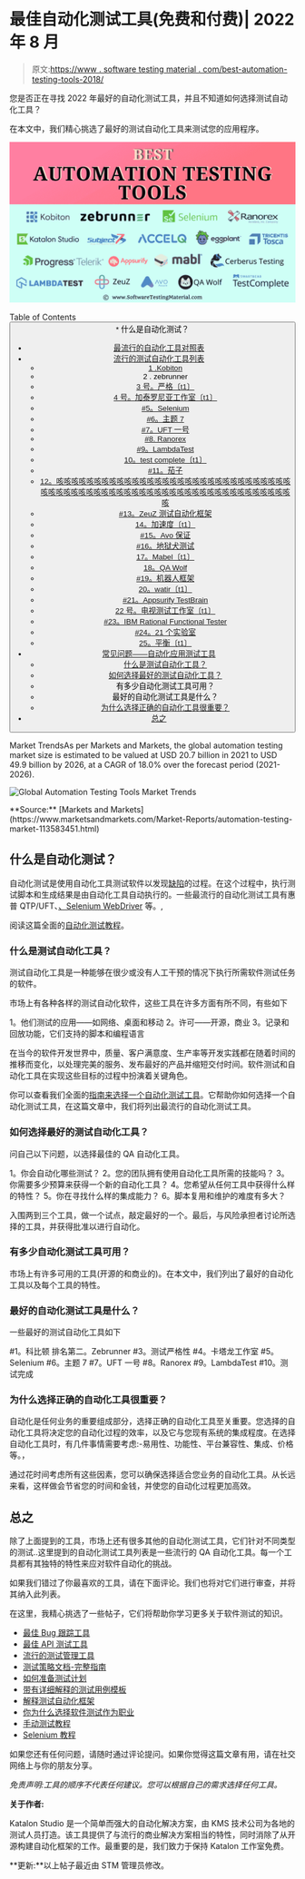 # 最佳自动化测试工具(免费和付费)| 2022 年 8 月

> 原文:[https://www . software testing material . com/best-automation-testing-tools-2018/](https://www.softwaretestingmaterial.com/best-automation-testing-tools-2018/)

您是否正在寻找 2022 年最好的自动化测试工具，并且不知道如何选择测试自动化工具？

在本文中，我们精心挑选了最好的测试自动化工具来测试您的应用程序。

![Best Automation Testing Tools](img/b1aa01155067724568e08555eec15f1c.png)

Table of Contents <button class="kb-table-of-contents-icon-trigger kb-table-of-contents-toggle" aria-expanded="true" aria-label="Collapse Table of Contents">*   什么是自动化测试？
*   [最流行的自动化工具对照表](#most-popular-automation-tools-comparision-table)
*   [流行的测试自动化工具列表](#list-of-popular-test-automation-tools)
    *   [1 .Kobiton](#1-kobiton)
    *   2 . zebrunner
    *   [3 号。严格〔t1〕](#3-testrigor)
    *   [4 号。加泰罗尼亚工作室〔t1〕](#4-katalon-studio)
    *   [#5。Selenium](#5-selenium)
    *   [#6。主题 7](#6-subject7)
    *   [#7。UFT 一号](#7-uft-one)
    *   [#8\. Ranorex](#8-ranorex)
    *   [#9。LambdaTest](#9-lambdatest)
    *   [10。test complete〔t1〕](#10-testcomplete)
    *   [#11。茄子](#11-eggplant)
    *   [12。咳咳咳咳咳咳咳咳咳咳咳咳咳咳咳咳咳咳咳咳咳咳咳咳咳咳咳咳咳咳咳咳咳咳咳咳咳咳咳咳咳咳咳咳咳咳咳咳咳咳咳咳咳咳咳咳咳咳咳咳咳咳咳咳咳](#12-tricentis-tosca)
    *   [#13。ZeuZ 测试自动化框架](#13-zeuz-test-automation-framework)
    *   [14。加速度〔t1〕](#14-accelq)
    *   [#15。Avo 保证](#15-avo-assure)
    *   [#16。地狱犬测试](#16-cerberus-testing)
    *   [17。Mabel〔t1〕](#17-mabl)
    *   [18。QA Wolf](#18-qa-wolf)
    *   [#19。机器人框架](#19-robot-framework)
    *   [20。watir〔t1〕](#20-watir)
    *   [#21。Appsurify TestBrain](#21-appsurify-testbrain)
    *   [22 号。电视测试工作室〔t1〕](#22-telerik-test-studio)
    *   [#23。IBM Rational Functional Tester](#23-ibm-rational-functional-tester)
    *   [#24。21 个实验室](#2421-labs)
    *   [25。平衡〔t1〕](#25-qualibrate)
*   [常见问题——自动化应用测试工具](#faqs--automated-application-testing-tools)
    *   [什么是测试自动化工具？](#what-are-test-automation-tool)
    *   [如何选择最好的测试自动化工具？](#how-to-select-the-best-test-automation-tool)
    *   有多少自动化测试工具可用？
    *   最好的自动化测试工具是什么？
    *   [为什么选择正确的自动化工具很重要？](#why-choosing-the-correct-automation-tool-is-important)
*   [总之](#in-conclusion)</button> 

Market TrendsAs per Markets and Markets, the global automation testing market size is estimated to be valued at USD 20.7 billion in 2021 to USD 49.9 billion by 2026, at a CAGR of 18.0% over the forecast period (2021-2026).

![Global Automation Testing Tools Market Trends](img/4c22da64a0e98164d4c74039dd64a0c8.png)

<figcaption>**Source:** [Markets and Markets](https://www.marketsandmarkets.com/Market-Reports/automation-testing-market-113583451.html)</figcaption>



## 什么是自动化测试？

自动化测试是使用自动化工具测试软件以发现[缺陷](https://www.softwaretestingmaterial.com/bug-life-cycle/)的过程。在这个过程中，执行测试脚本和生成结果是由自动化工具自动执行的。一些最流行的自动化测试工具有惠普 QTP/UFT、[、Selenium WebDriver](https://www.softwaretestingmaterial.com/install-selenium-webdriver/) 等。,

阅读这篇全面的[自动化测试教程](https://www.softwaretestingmaterial.com/automation-testing-tutorial/)。

### **什么是测试自动化工具？**

测试自动化工具是一种能够在很少或没有人工干预的情况下执行所需软件测试任务的软件。

市场上有各种各样的测试自动化软件，这些工具在许多方面有所不同，有些如下

1。他们测试的应用——如网络、桌面和移动
2。许可——开源，商业
3。记录和回放功能，它们支持的脚本和编程语言

在当今的软件开发世界中，质量、客户满意度、生产率等开发实践都在随着时间的推移而变化，以处理完美的服务、发布最好的产品并缩短交付时间。软件测试和自动化工具在实现这些目标的过程中扮演着关键角色。

你可以查看我们全面的[指南来选择一个自动化测试工具](https://www.softwaretestingmaterial.com/guide-to-select-automation-testing-tools/)。它帮助你如何选择一个自动化测试工具，在这篇文章中，我们将列出最流行的自动化测试工具。

### **如何选择最好的测试自动化工具？**

问自己以下问题，以选择最佳的 QA 自动化工具。

1。你会自动化哪些测试？
2。您的团队拥有使用自动化工具所需的技能吗？
3。你需要多少预算来获得一个新的自动化工具？
4。您希望从任何工具中获得什么样的特性？
5。你在寻找什么样的集成能力？
6。脚本复用和维护的难度有多大？

入围两到三个工具，做一个试点，敲定最好的一个。最后，与风险承担者讨论所选择的工具，并获得批准以进行自动化。

### 有多少自动化测试工具可用？

市场上有许多可用的工具(开源的和商业的)。在本文中，我们列出了最好的自动化工具以及每个工具的特性。

### 最好的自动化测试工具是什么？

一些最好的测试自动化工具如下

#1。科比顿
排名第二。Zebrunner
#3。测试严格性
#4。卡塔龙工作室
#5。Selenium
#6。主题 7
#7。UFT 一号
#8。Ranorex
#9。LambdaTest
#10。测试完成

### **为什么选择正确的自动化工具很重要？**

自动化是任何业务的重要组成部分，选择正确的自动化工具至关重要。您选择的自动化工具将决定您的自动化过程的效率，以及它与您现有系统的集成程度。在选择自动化工具时，有几件事情需要考虑:-易用性、功能性、平台兼容性、集成、价格等。，

通过花时间考虑所有这些因素，您可以确保选择适合您业务的自动化工具。从长远来看，这样做会节省您的时间和金钱，并使您的自动化过程更加高效。

## **总之**

除了上面提到的工具，市场上还有很多其他的自动化测试工具，它们针对不同类型的测试..这里提到的自动化测试工具列表是一些流行的 QA 自动化工具。每一个工具都有其独特的特性来应对软件自动化的挑战。

如果我们错过了你最喜欢的工具，请在下面评论。我们也将对它们进行审查，并将其纳入此列表。

在这里，我精心挑选了一些帖子，它们将帮助你学习更多关于软件测试的知识。

*   [最佳 Bug 跟踪工具](https://www.softwaretestingmaterial.com/popular-defect-tracking-tools/)
*   [最佳 API 测试工具](https://www.softwaretestingmaterial.com/best-api-testing-tools/)
*   [流行的测试管理工具](https://www.softwaretestingmaterial.com/test-management-tools/)
*   [测试策略文档-完整指南](https://www.softwaretestingmaterial.com/test-strategy/)
*   [如何准备测试计划](https://www.softwaretestingmaterial.com/test-plan-template/)
*   [带有详细解释的测试用例模板](https://www.softwaretestingmaterial.com/test-case-template-with-explanation/)
*   [解释测试自动化框架](https://www.softwaretestingmaterial.com/explain-test-automation-framework/)
*   [你为什么选择软件测试作为职业](https://www.softwaretestingmaterial.com/choose-software-testing-as-a-career/)
*   [手动测试教程](https://www.softwaretestingmaterial.com/manual-testing-tutorial/)
*   [Selenium 教程](https://www.softwaretestingmaterial.com/selenium-tutorial/)

如果您还有任何问题，请随时通过评论提问。如果你觉得这篇文章有用，请在社交网络上与你的朋友分享。

*免责声明:工具的顺序不代表任何建议。您可以根据自己的需求选择任何工具。*

**关于作者:**

Katalon Studio 是一个简单而强大的自动化解决方案，由 KMS 技术公司为各地的测试人员打造。该工具提供了与流行的商业解决方案相当的特性，同时消除了从开源构建自动化框架的工作。最重要的是，我们致力于保持 Katalon 工作室免费。

**更新:**以上帖子最近由 STM 管理员修改。